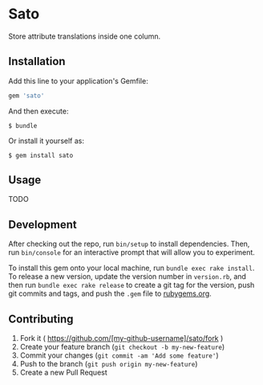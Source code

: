 # Sato

Store attribute translations inside one column.

## Installation

Add this line to your application's Gemfile:

```ruby
gem 'sato'
```

And then execute:

    $ bundle

Or install it yourself as:

    $ gem install sato

## Usage

TODO

## Development

After checking out the repo, run `bin/setup` to install
dependencies. Then, run `bin/console` for an interactive prompt that
will allow you to experiment.

To install this gem onto your local machine, run `bundle exec rake install`.
To release a new version, update the version number in `version.rb`, and
then run `bundle exec rake release` to create a git tag for the version,
push git commits and tags, and push the `.gem` file to
[rubygems.org](https://rubygems.org).

## Contributing

1. Fork it ( https://github.com/[my-github-username]/sato/fork )
2. Create your feature branch (`git checkout -b my-new-feature`)
3. Commit your changes (`git commit -am 'Add some feature'`)
4. Push to the branch (`git push origin my-new-feature`)
5. Create a new Pull Request
